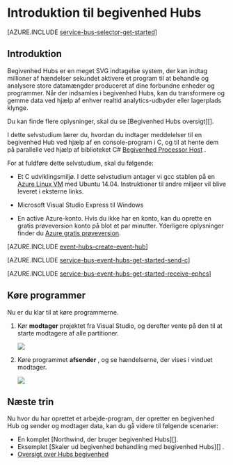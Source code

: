 <properties
    pageTitle="Introduktion til begivenhed Hubs i C og C# | Microsoft Azure"
    description="Følge dette selvstudium for at komme i gang med Azure begivenhed Hubs; sende begivenheder i C og modtage hem i C# ved hjælp af EventProcessorHost."
    services="event-hubs"
    documentationCenter=""
    authors="jtaubensee"
    manager="timlt"
    editor=""/>

<tags
    ms.service="event-hubs"
    ms.workload="na"
    ms.tgt_pltfrm="c"
    ms.devlang="csharp"
    ms.topic="article"
    ms.date="08/16/2016"
    ms.author="jotaub;sethm"/>

# <a name="get-started-with-event-hubs"></a>Introduktion til begivenhed Hubs

[AZURE.INCLUDE [service-bus-selector-get-started](../../includes/service-bus-selector-get-started.md)]

## <a name="introduction"></a>Introduktion

Begivenhed Hubs er en meget SVG indtagelse system, der kan indtag millioner af hændelser sekundet aktivere et program til at behandle og analysere store datamængder produceret af dine forbundne enheder og programmer. Når der indsamles i begivenhed Hubs, kan du transformere og gemme data ved hjælp af enhver realtid analytics-udbyder eller lagerplads klynge.

Du kan finde flere oplysninger, skal du se [Begivenhed Hubs oversigt][].

I dette selvstudium lærer du, hvordan du indtager meddelelser til en begivenhed Hub ved hjælp af en console-program i C, og til at hente dem på parallelle ved hjælp af biblioteket C# [Begivenhed Processor Host][] .

For at fuldføre dette selvstudium, skal du følgende:

+ Et C udviklingsmiljø. I dette selvstudium antager vi gcc stablen på en [Azure Linux VM](../virtual-machines/virtual-machines-linux-quick-create-cli.md) med Ubuntu 14.04. Instruktioner til andre miljøer vil blive leveret i eksterne links.

+ Microsoft Visual Studio Express til Windows

+ En active Azure-konto. Hvis du ikke har en konto, kan du oprette en gratis prøveversion konto på blot et par minutter. Yderligere oplysninger finder du [Azure gratis prøveversion](https://azure.microsoft.com/pricing/free-trial/).

[AZURE.INCLUDE [event-hubs-create-event-hub](../../includes/event-hubs-create-event-hub.md)]

[AZURE.INCLUDE [service-bus-event-hubs-get-started-send-c](../../includes/service-bus-event-hubs-get-started-send-c.md)]

[AZURE.INCLUDE [service-bus-event-hubs-get-started-receive-ephcs](../../includes/service-bus-event-hubs-get-started-receive-ephcs.md)]

## <a name="run-the-applications"></a>Køre programmer

Nu er du klar til at køre programmerne.

1.  Kør **modtager** projektet fra Visual Studio, og derefter vente på den til at starte modtagere af alle partitioner.

    ![][21]

2.  Køre programmet **afsender** , og se hændelserne, der vises i vinduet modtager.

    ![][24]

## <a name="next-steps"></a>Næste trin

Nu hvor du har oprettet et arbejde-program, der opretter en begivenhed Hub og sender og modtager data, kan du gå videre til følgende scenarier:

- En komplet [Northwind, der bruger begivenhed Hubs][].
- Eksemplet [Skaler ud begivenhed behandling med begivenhed Hubs][] .
- [Oversigt over Hubs begivenhed][]

<!-- Images. -->
[21]: ./media/event-hubs-c-ephcs-getstarted/run-csharp-ephcs1.png
[24]: ./media/event-hubs-c-ephcs-getstarted/receive-eph-c.png

<!-- Links -->
[Azure classic portal]: https://manage.windowsazure.com/
[Begivenhed Processor Host]: https://www.nuget.org/packages/Microsoft.Azure.ServiceBus.EventProcessorHost
[Oversigt over Hubs begivenhed]: event-hubs-overview.md
[eksempelprogram, der bruger begivenhed Hubs]: https://code.msdn.microsoft.com/Service-Bus-Event-Hub-286fd097
[Skalere ud begivenhed behandling med begivenhed Hubs]: https://code.msdn.microsoft.com/Service-Bus-Event-Hub-45f43fc3
